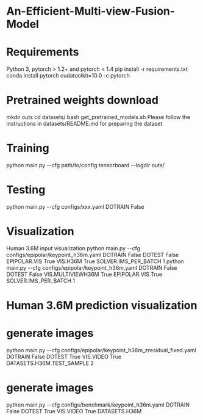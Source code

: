 # An-Efficient-Multi-view-Fusion-Model
# Requirements
Python 3, pytorch > 1.2+ and pytorch < 1.4
pip install -r requirements.txt
conda install pytorch cudatoolkit=10.0 -c pytorch
# Pretrained weights download
mkdir outs
cd datasets/
bash get_pretrained_models.sh
Please follow the instructions in datasets/README.md for preparing the dataset
# Training
python main.py --cfg path/to/config
tensorboard --logdir outs/

# Testing
python main.py --cfg configs/xxx.yaml DOTRAIN False
# Visualization
Human 3.6M input visualization
python main.py --cfg configs/epipolar/keypoint_h36m.yaml DOTRAIN False DOTEST False EPIPOLAR.VIS True  VIS.H36M True SOLVER.IMS_PER_BATCH 1
python main.py --cfg configs/epipolar/keypoint_h36m.yaml DOTRAIN False DOTEST False VIS.MULTIVIEWH36M True EPIPOLAR.VIS True SOLVER.IMS_PER_BATCH 1
# Human 3.6M prediction visualization
# generate images
python main.py --cfg configs/epipolar/keypoint_h36m_zresidual_fixed.yaml DOTRAIN False DOTEST True VIS.VIDEO True DATASETS.H36M.TEST_SAMPLE 2
# generate images
python main.py --cfg configs/benchmark/keypoint_h36m.yaml DOTRAIN False DOTEST True VIS.VIDEO True DATASETS.H36M
